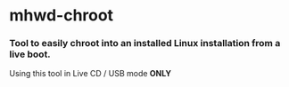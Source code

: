 # mhwd-chroot

### Tool to easily chroot into an installed Linux installation from a live boot.

Using this tool in Live CD / USB mode **ONLY**

